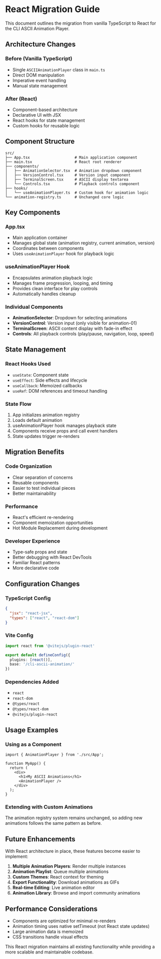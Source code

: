# React Migration Guide

This document outlines the migration from vanilla TypeScript to React for the CLI ASCII Animation Player.

## Architecture Changes

### Before (Vanilla TypeScript)
- Single `ASCIIAnimationPlayer` class in `main.ts`
- Direct DOM manipulation
- Imperative event handling
- Manual state management

### After (React)
- Component-based architecture
- Declarative UI with JSX
- React hooks for state management
- Custom hooks for reusable logic

## Component Structure

```
src/
├── App.tsx                    # Main application component
├── main.tsx                   # React root renderer
├── components/
│   ├── AnimationSelector.tsx  # Animation dropdown component
│   ├── VersionControl.tsx     # Version input component
│   ├── TerminalScreen.tsx     # ASCII display textarea
│   └── Controls.tsx           # Playback controls component
├── hooks/
│   └── useAnimationPlayer.ts  # Custom hook for animation logic
└── animation-registry.ts      # Unchanged core logic
```

## Key Components

### App.tsx
- Main application container
- Manages global state (animation registry, current animation, version)
- Coordinates between components
- Uses `useAnimationPlayer` hook for playback logic

### useAnimationPlayer Hook
- Encapsulates animation playback logic
- Manages frame progression, looping, and timing
- Provides clean interface for play controls
- Automatically handles cleanup

### Individual Components
- **AnimationSelector**: Dropdown for selecting animations
- **VersionControl**: Version input (only visible for animation-01)
- **TerminalScreen**: ASCII content display with fade-in effect
- **Controls**: All playback controls (play/pause, navigation, loop, speed)

## State Management

### React Hooks Used
- `useState`: Component state
- `useEffect`: Side effects and lifecycle
- `useCallback`: Memoized callbacks
- `useRef`: DOM references and timeout handling

### State Flow
1. App initializes animation registry
2. Loads default animation
3. useAnimationPlayer hook manages playback state
4. Components receive props and call event handlers
5. State updates trigger re-renders

## Migration Benefits

### Code Organization
- Clear separation of concerns
- Reusable components
- Easier to test individual pieces
- Better maintainability

### Performance
- React's efficient re-rendering
- Component memoization opportunities
- Hot Module Replacement during development

### Developer Experience
- Type-safe props and state
- Better debugging with React DevTools
- Familiar React patterns
- More declarative code

## Configuration Changes

### TypeScript Config
```json
{
  "jsx": "react-jsx",
  "types": ["react", "react-dom"]
}
```

### Vite Config
```typescript
import react from '@vitejs/plugin-react'

export default defineConfig({
  plugins: [react()],
  base: '/cli-ascii-animation/'
})
```

### Dependencies Added
- `react`
- `react-dom`
- `@types/react`
- `@types/react-dom`
- `@vitejs/plugin-react`

## Usage Examples

### Using as a Component
```tsx
import { AnimationPlayer } from './src/App';

function MyApp() {
  return (
    <div>
      <h1>My ASCII Animations</h1>
      <AnimationPlayer />
    </div>
  );
}
```

### Extending with Custom Animations
The animation registry system remains unchanged, so adding new animations follows the same pattern as before.

## Future Enhancements

With React architecture in place, these features become easier to implement:

1. **Multiple Animation Players**: Render multiple instances
2. **Animation Playlist**: Queue multiple animations
3. **Custom Themes**: React context for theming
4. **Export Functionality**: Download animations as GIFs
5. **Real-time Editing**: Live animation editor
6. **Animation Library**: Browse and import community animations

## Performance Considerations

- Components are optimized for minimal re-renders
- Animation timing uses native setTimeout (not React state updates)
- Large animation data is memoized
- CSS transitions handle visual effects

This React migration maintains all existing functionality while providing a more scalable and maintainable codebase.
